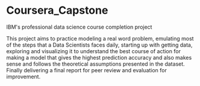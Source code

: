 # Coursera_Capstone
IBM's professional data science course completion project

This project aims to practice modeling a real word problem, emulating most of the steps that a Data Scientists faces daily, starting up with getting data, exploring and visualizing it to understand the best course of action for making a model that gives the highest prediction accuracy and also makes sense and follows the theoretical assumptions presented in the dataset. Finally delivering a final report for peer review and evaluation for improvement.  
